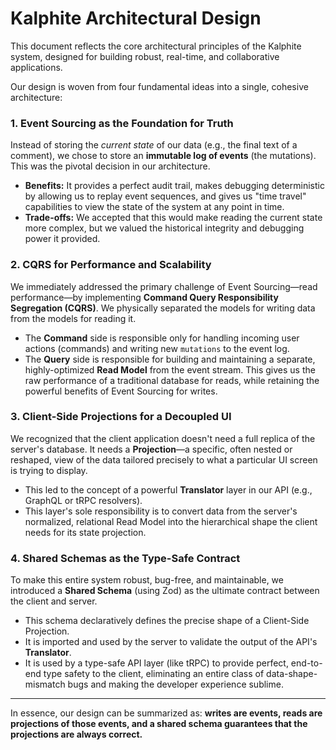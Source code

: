 # Kalphite Architectural Design

This document reflects the core architectural principles of the Kalphite system, designed for building robust, real-time, and collaborative applications.

Our design is woven from four fundamental ideas into a single, cohesive architecture:

### 1. Event Sourcing as the Foundation for Truth

Instead of storing the _current state_ of our data (e.g., the final text of a comment), we chose to store an **immutable log of events** (the mutations). This was the pivotal decision in our architecture.

- **Benefits:** It provides a perfect audit trail, makes debugging deterministic by allowing us to replay event sequences, and gives us "time travel" capabilities to view the state of the system at any point in time.
- **Trade-offs:** We accepted that this would make reading the current state more complex, but we valued the historical integrity and debugging power it provided.

### 2. CQRS for Performance and Scalability

We immediately addressed the primary challenge of Event Sourcing—read performance—by implementing **Command Query Responsibility Segregation (CQRS)**. We physically separated the models for writing data from the models for reading it.

- The **Command** side is responsible only for handling incoming user actions (commands) and writing new `mutations` to the event log.
- The **Query** side is responsible for building and maintaining a separate, highly-optimized **Read Model** from the event stream. This gives us the raw performance of a traditional database for reads, while retaining the powerful benefits of Event Sourcing for writes.

### 3. Client-Side Projections for a Decoupled UI

We recognized that the client application doesn't need a full replica of the server's database. It needs a **Projection**—a specific, often nested or reshaped, view of the data tailored precisely to what a particular UI screen is trying to display.

- This led to the concept of a powerful **Translator** layer in our API (e.g., GraphQL or tRPC resolvers).
- This layer's sole responsibility is to convert data from the server's normalized, relational Read Model into the hierarchical shape the client needs for its state projection.

### 4. Shared Schemas as the Type-Safe Contract

To make this entire system robust, bug-free, and maintainable, we introduced a **Shared Schema** (using Zod) as the ultimate contract between the client and server.

- This schema declaratively defines the precise shape of a Client-Side Projection.
- It is imported and used by the server to validate the output of the API's **Translator**.
- It is used by a type-safe API layer (like tRPC) to provide perfect, end-to-end type safety to the client, eliminating an entire class of data-shape-mismatch bugs and making the developer experience sublime.

---

In essence, our design can be summarized as: **writes are events, reads are projections of those events, and a shared schema guarantees that the projections are always correct.**
